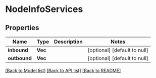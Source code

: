 # NodeInfoServices

## Properties
Name | Type | Description | Notes
------------ | ------------- | ------------- | -------------
**inbound** | **Vec<String>** |  | [optional] [default to null]
**outbound** | **Vec<String>** |  | [optional] [default to null]

[[Back to Model list]](../README.md#documentation-for-models) [[Back to API list]](../README.md#documentation-for-api-endpoints) [[Back to README]](../README.md)


